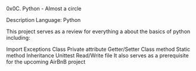 0x0C. Python - Almost a circle

Description
Language: Python

This project serves as a review for everything a about the basics of python including:

Import
Exceptions
Class
Private attribute
Getter/Setter
Class method
Static method
Inheritance
Unittest
Read/Write file
It also serves as a prerequisite for the upcoming AirBnB project
